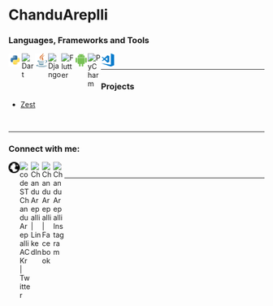 # ChanduAreplli


### Languages, Frameworks and Tools

<img align="left" alt="Python" width="26px" src="https://raw.githubusercontent.com/github/explore/80688e429a7d4ef2fca1e82350fe8e3517d3494d/topics/python/python.png" />
<img align="left" alt="Dart" width="26px" src="https://www.fluttericon.com/logo_dart_192px.svg" />
<img align="left" alt="Java" width="26px" src="https://raw.githubusercontent.com/github/explore/80688e429a7d4ef2fca1e82350fe8e3517d3494d/topics/java/java.png" />
<img align="left" alt="Django" width="26px" src="https://i0.wp.com/mariopeshev.com/wp-content/uploads/2010/05/1_1OBwwxzJksMv0YDD-XmyBw-e1536939901261.png?fit=1074%2C1164&ssl=1" />
<img align="left" alt="Flutter" width="26px" src="https://cdn.iconscout.com/icon/free/png-512/flutter-2038877-1720090.png" />
<img align="left" alt="Android" width="26px" src="https://raw.githubusercontent.com/github/explore/80688e429a7d4ef2fca1e82350fe8e3517d3494d/topics/android/android.png" />
<img align="left" alt="PyCharm" width="26px" src="https://resources.jetbrains.com/storage/products/pycharm/img/meta/pycharm_logo_300x300.png" />
<img align="left" alt="Visual Studio Code" width="26px" src="https://raw.githubusercontent.com/github/explore/80688e429a7d4ef2fca1e82350fe8e3517d3494d/topics/visual-studio-code/visual-studio-code.png" />

<br/>

---

### Projects

- [Zest][project_zest]

<br/>

---

### Connect with me:

[<img align="left" alt="ChanduArepalli" width="22px" src="https://raw.githubusercontent.com/iconic/open-iconic/master/svg/globe.svg" />][website]
[<img align="left" alt="codeSTChanduArepalliACKr | Twitter" width="22px" src="https://cdn.jsdelivr.net/npm/simple-icons@v3/icons/twitter.svg" />][twitter]
[<img align="left" alt="ChanduArepalli | LinkedIn" width="22px" src="https://cdn.jsdelivr.net/npm/simple-icons@v3/icons/linkedin.svg" />][linkedin]
[<img align="left" alt="ChanduArepalli | Facebook" width="22px" src="https://cdn.jsdelivr.net/npm/simple-icons@v3/icons/facebook.svg" />][facebook]
[<img align="left" alt="ChanduArepalli Instagram" width="22px" src="https://cdn.jsdelivr.net/npm/simple-icons@v3/icons/instagram.svg" />][instagram]

<br />

---

[website]: http://chanduArepalli.xyz
[twitter]: https://twitter.com/ChanduArepalli_
[instagram]: https://www.instagram.com/chandu_mani_kumar/
[linkedin]: https://www.linkedin.com/in/chandu-arepalli/
[facebook]: https://facebook.com/Arepalli.Chandu

[project_zest]: /projects/zest/

